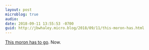 ```yaml
---
layout: post
microblog: true
audio: 
date: 2018-09-11 13:55:53 -0700
guid: http://jbwhaley.micro.blog/2018/09/11/this-moron-has.html
---
```

[This moron has to go](https://www.cnbc.com/2018/09/11/trump-once-considered-just-printing-money-to-lower-the-national-debt-woodward-reports.html). Now.
